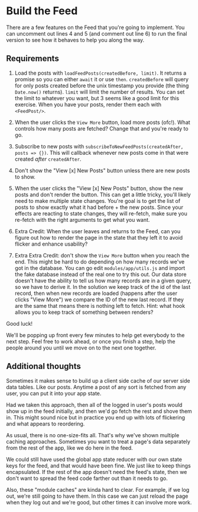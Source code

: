 # Build the Feed

There are a few features on the Feed that you're going to implement. You can uncomment out lines 4 and 5 (and comment out line 6) to run the final version to see how it behaves to help you along the way.

## Requirements

1. Load the posts with `loadFeedPosts(createdBefore, limit)`. It returns a promise so you can either `await` it or use `then`. `createdBefore` will query for only posts created before the unix timestamp you provide (the thing `Date.now()` returns). `limit` will limit the number of results.  You can set the limit to whatever you want, but 3 seems like a good limit for this exercise. When you have your posts, render them each with `<FeedPost/>`.

2. When the user clicks the `View More` button, load more posts (ofc!). What controls how many posts are fetched? Change that and you're ready to go.

3. Subscribe to new posts with `subscribeToNewFeedPosts(createdAfter, posts => {})`. This will callback whenever new posts come in that were created *after* `createdAfter`.

4. Don't show the "View [x] New Posts" button unless there are new posts to show.

5. When the user clicks the "View [x] New Posts" button, show the new posts and don't render the button. This can get a little tricky, you'll likely need to make multiple state changes. You're goal is to get the list of posts to show exactly what it had before + the new posts. Since your effects are reacting to state changes, they will re-fetch, make sure you re-fetch with the right arguments to get what you want.

6. Extra Credit: When the user leaves and returns to the Feed, can you figure out how to render the page in the state that they left it to avoid flicker and enhance usability?

7. Extra Extra Credit: don't show the `View More` button when you reach the end. This might be hard to do depending on how many records we've got in the database. You can go edit `modules/app/utils.js` and import the fake database instead of the real one to try this out. Our data store doesn't have the ability to tell us how many records are in a given query, so we have to derive it. In the solution we keep track of the id of the last record, then when new records are loaded (happens after the user clicks "View More") we compare the ID of the new last record. If they are the same that means there is nothing left to fetch. Hint: what hook allows you to keep track of something between renders?

Good luck!

We'll be popping up front every few minutes to help get everybody to the next step. Feel free to work ahead, or once you finish a step, help the people around you until we move on to the next one together.

## Additional thoughts

Sometimes it makes sense to build up a client side cache of our server side data tables. Like our posts. Anytime a post of any sort is fetched from any user, you can put it into your app state.

Had we taken this approach, then all of the logged in user's posts would show up in the feed initially, and then we'd go fetch the rest and shove them in. This might sound nice but in practice you end up with lots of flickering and what appears to reordering.

As usual, there is no one-size-fits all. That's why we've shown multiple caching approaches. Sometimes you want to treat a page's data separately from the rest of the app, like we do here in the feed.

We could still have used the global app state reducer with our own state keys for the feed, and that would have been fine. We just like to keep things encapsulated. If the rest of the app doesn't need the feed's state, then we don't want to spread the feed code farther out than it needs to go.

Also, these "module caches" are kinda hard to clear. For example, if we log out, we're still going to have them. In this case we can just reload the page when they log out and we're good, but other times it can involve more work.

